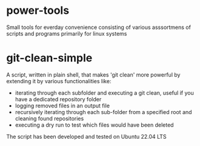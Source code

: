 # power-tools
Small tools for everday convenience consisting of various asssortmens of scripts and programs primarily for linux systems

# git-clean-simple
A script, written in plain shell, that makes 'git clean' more powerful by extending it by various functionalities like:
  - iterating through each subfolder and executing a git clean, useful if you have a dedicated repository folder
  - logging removed files in an output file
  - recursively iterating through each sub-folder from a specified root and cleaning found repositories
  - executing a dry run to test which files would have been deleted

The script has been developed and tested on Ubuntu 22.04 LTS
